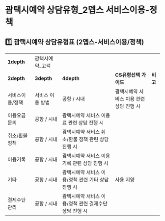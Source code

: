 # 괌택시예약 상담유형_2뎁스 서비스이용-정책

**1️⃣ 괌택시예약** **상담유형표 (2뎁스-서비스이용/정책)**
--------------------------------------

|  |  |  |  |  |
| --- | --- | --- | --- | --- |
| **1depth** | 괌택시예약\_고객 | | | |
| **2depth** | **3depth** | **4depth** | **CS유형선택 가이드** | **비고** |
| 서비스이용/정책 | 서비스 이용 방법 | 공항 / 시내 | 괌택시예약 서비스 이용 관련 상담 진행 시 |  |
| 이용요금문의 | 공항 / 시내 | 괌택시예약 서비스 이용료 관련 상담 진행 시 |  |
| 취소/환불 정책 | 공항 / 시내 | 괌택시예약 서비스 취소/환불 정책 관련 상담 진행 시 |  |
| 이용기록 | 공항 / 시내 | 괌택시예약 서비스 이용기록 관련 상담 진행 시 |  |
| 기타 | 공항 / 시내 | 괌택시예약 서비스 이용/정책 관련 기타 상담 진행 시 | 사용 지양 |
| 결제수단 관리 | 공항 / 시내 | 괌택시예약 서비스 이용/정책 관련 결제수단 상담 진행 시 |  |